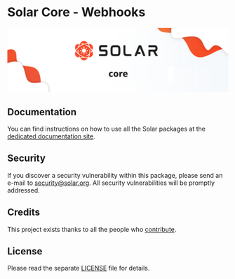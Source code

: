 # Solar Core - Webhooks

<p align="center">
    <img src="../../banner.png" />
</p>

## Documentation

You can find instructions on how to use all the Solar packages at the [dedicated documentation site](https://docs.solar.org).

## Security

If you discover a security vulnerability within this package, please send an e-mail to security@solar.org. All security vulnerabilities will be promptly addressed.

## Credits

This project exists thanks to all the people who [contribute](../../../../contributors).

## License

Please read the separate [LICENSE](../../LICENSE) file for details.
